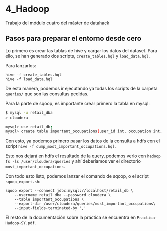 # 4_Hadoop

Trabajo del módulo cuatro del máster de datahack

## Pasos para preparar el entorno desde cero

Lo primero es crear las tablas de hive y cargar los datos del dataset. Para ello, se han generado dos scripts, `create_tables.hql` y `load_data.hql`.

Para lanzarlos:
```
hive -f create_tables.hql
hive -f load_data.hql
```

De esta manera, podemos ir ejecutando ya todas los scripts de la carpeta `queries/` que son las consultas pedidas.

Para la parte de sqoop, es importante crear primero la tabla en mysql:

```bash
$ mysql -u retail_dba
> cloudera

mysql> use retail_db;
mysql> create table important_occupations(user_id int, occupation int, num_reviews int);
```

Con esto, ya podemos primero pasar los datos de la consulta a hdfs con el script `hive -f dump_most_important_occupations.hql`.

Esto nos dejará en hdfs el resultado de la query, podemos verlo con `hadoop fs -ls /user/cloudera/queries` y ahí deberíamos ver el directorio `most_important_occupations`.

Con todo esto listo, podemos lanzar el comando de sqoop, o el script `sqoop_export.sh`:

```
sqoop export --connect jdbc:mysql://localhost/retail_db \
    --username retail_dba --password cloudera \
    --table important_occupations \
    --export-dir /user/cloudera/queries/most_important_occupations\ 
    --input-fields-terminated-by ','
```

El resto de la documentación sobre la práctica se encuentra en `Practica-Hadoop-SY.pdf`.
